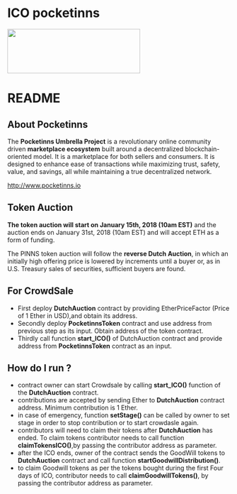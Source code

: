 ﻿# ICO pocketinns #

<img src="https://pocketinns.io/img/logo.png" width="300" height="100"/>


# README #
## About Pocketinns

The **Pocketinns Umbrella Project** is a revolutionary online community driven **marketplace ecosystem** built around a decentralized blockchain-oriented model. It is a marketplace for both sellers and consumers. It is designed to enhance ease of transactions while maximizing trust, safety, value, and savings, all while maintaining a true decentralized network.

http://www.pocketinns.io



## Token Auction
**The token auction will start on January 15th, 2018 (10am EST)** and the auction ends on January 31st, 2018 (10am EST) and will accept ETH as a form of funding.

The PINNS token auction will follow the **reverse Dutch Auction**, in which an initially high offering price is lowered by increments until a buyer or, as in U.S. Treasury sales of securities, sufficient buyers are found.
## For CrowdSale
* First deploy **DutchAuction** contract by providing EtherPriceFactor (Price of 1 Ether in USD),and obtain its address.
* Secondly deploy **PocketinnsToken** contract and use address from previous step as its input. Obtain address of the token contract.
* Thirdly call function **start_ICO()** of DutchAuction contract and provide address from **PocketinnsToken** contract as an input.
## How do I run ? 
* contract owner can start Crowdsale by calling **start_ICO()** function of the **DutchAuction** contract.
* contributions are accepted by sending Ether to **DutchAuction** contract address. Minimum contribution is 1 Ether.
* in case of emergency, function **setStage()** can be called by owner to set stage in order to stop contribution or to start crowdasle again.
* contributors will need to claim their tokens after **DutchAuction** has ended. To claim tokens contributor needs to call function **claimTokensICO()**,by passing the contributor address as parameter.
* after the ICO ends, owner of the contract sends the GoodWill tokens to **DutchAuction** contract and call function **startGoodwillDistribution()**.
* to claim Goodwill tokens as per the tokens bought during the first Four days of ICO, contributor needs to call **claimGoodwillTokens()**, by passing the contributor address as parameter. 

